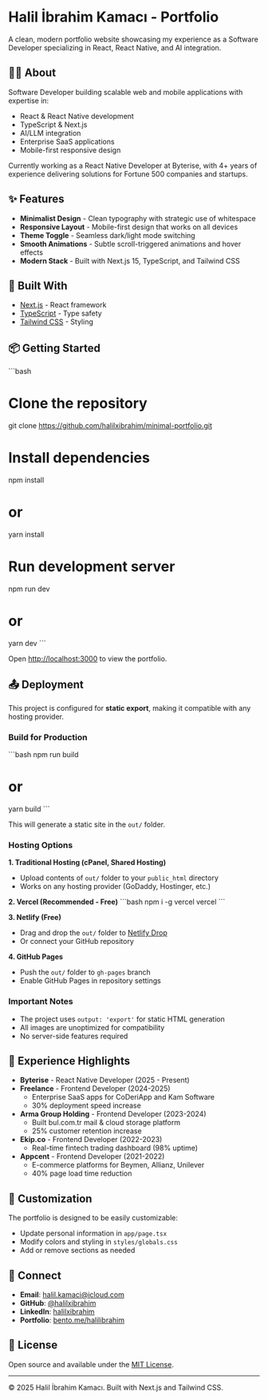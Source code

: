 # Halil İbrahim Kamacı - Portfolio

A clean, modern portfolio website showcasing my experience as a Software Developer specializing in React, React Native, and AI integration.

## 👨‍💻 About

Software Developer building scalable web and mobile applications with expertise in:
- React & React Native development
- TypeScript & Next.js
- AI/LLM integration
- Enterprise SaaS applications
- Mobile-first responsive design

Currently working as a React Native Developer at Byterise, with 4+ years of experience delivering solutions for Fortune 500 companies and startups.

## ✨ Features

- **Minimalist Design** - Clean typography with strategic use of whitespace
- **Responsive Layout** - Mobile-first design that works on all devices
- **Theme Toggle** - Seamless dark/light mode switching
- **Smooth Animations** - Subtle scroll-triggered animations and hover effects
- **Modern Stack** - Built with Next.js 15, TypeScript, and Tailwind CSS

## 🚀 Built With

- [Next.js](https://nextjs.org/) - React framework
- [TypeScript](https://www.typescriptlang.org/) - Type safety
- [Tailwind CSS](https://tailwindcss.com/) - Styling

## 📦 Getting Started

\`\`\`bash
# Clone the repository
git clone https://github.com/halilxibrahim/minimal-portfolio.git

# Install dependencies
npm install
# or
yarn install

# Run development server
npm run dev
# or
yarn dev
\`\`\`

Open [http://localhost:3000](http://localhost:3000) to view the portfolio.

## 📤 Deployment

This project is configured for **static export**, making it compatible with any hosting provider.

### Build for Production

\`\`\`bash
npm run build
# or
yarn build
\`\`\`

This will generate a static site in the `out/` folder.

### Hosting Options

**1. Traditional Hosting (cPanel, Shared Hosting)**
- Upload contents of `out/` folder to your `public_html` directory
- Works on any hosting provider (GoDaddy, Hostinger, etc.)

**2. Vercel (Recommended - Free)**
\`\`\`bash
npm i -g vercel
vercel
\`\`\`

**3. Netlify (Free)**
- Drag and drop the `out/` folder to [Netlify Drop](https://app.netlify.com/drop)
- Or connect your GitHub repository

**4. GitHub Pages**
- Push the `out/` folder to `gh-pages` branch
- Enable GitHub Pages in repository settings

### Important Notes
- The project uses `output: 'export'` for static HTML generation
- All images are unoptimized for compatibility
- No server-side features required

## 💼 Experience Highlights

- **Byterise** - React Native Developer (2025 - Present)
- **Freelance** - Frontend Developer (2024-2025)
  - Enterprise SaaS apps for CoDeriApp and Kam Software
  - 30% deployment speed increase
- **Arma Group Holding** - Frontend Developer (2023-2024)
  - Built bul.com.tr mail & cloud storage platform
  - 25% customer retention increase
- **Ekip.co** - Frontend Developer (2022-2023)
  - Real-time fintech trading dashboard (98% uptime)
- **Appcent** - Frontend Developer (2021-2022)
  - E-commerce platforms for Beymen, Allianz, Unilever
  - 40% page load time reduction

## 🎨 Customization

The portfolio is designed to be easily customizable:

- Update personal information in `app/page.tsx`
- Modify colors and styling in `styles/globals.css`
- Add or remove sections as needed

## 🔗 Connect

- **Email**: halil.kamaci@icloud.com
- **GitHub**: [@halilxibrahim](https://github.com/halilxibrahim)
- **LinkedIn**: [halilxibrahim](https://www.linkedin.com/in/halilxibrahim)
- **Portfolio**: [bento.me/halilibrahim](https://bento.me/halilibrahim)

## 📄 License

Open source and available under the [MIT License](LICENSE).

---

© 2025 Halil İbrahim Kamacı. Built with Next.js and Tailwind CSS.
